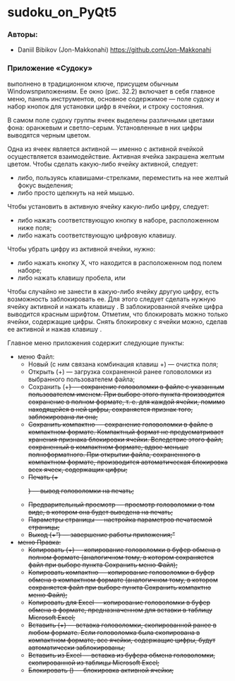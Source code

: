 # sudoku_on_PyQt5

### Авторы:
- Daniil Bibikov (Jon-Makkonahi) https://github.com/Jon-Makkonahi

### Приложение «Судоку» 
выполнено в традиционном ключе, присущем обычным Windowsприложениям. 
Ее окно (рис. 32.2) включает в себя главное меню, панель инструментов, 
основное содержимое — поле судоку и набор кнопок для установки цифр в ячейки, и строку состояния.

В самом поле судоку группы ячеек выделены различными цветами фона: оранжевым
и светло-серым. Установленные в них цифры выводятся черным цветом.

Одна из ячеек является активной — именно с активной ячейкой осуществляется взаимодействие. 
Активная ячейка закрашена желтым цветом.
Чтобы сделать какую-либо ячейку активной, следует:

 * либо, пользуясь клавишами-стрелками, переместить на нее желтый фокус выделения;
 * либо просто щелкнуть на ней мышью.

Чтобы установить в активную ячейку какую-либо цифру, следует:

 * либо нажать соответствующую кнопку в наборе, расположенном ниже поля;
 * либо нажать соответствующую цифровую клавишу.

Чтобы убрать цифру из активной ячейки, нужно:
 * либо нажать кнопку Х, что находится в расположенном под полем наборе;
 * либо нажать клавишу пробела, <Backspace> или <Del>

Чтобы случайно не занести в какую-либо ячейку другую цифру, есть возможность заблокировать ее. 
Для этого следует сделать нужную ячейку активной и нажать клавишу <F2>.
В заблокированной ячейке цифра выводится красным шрифтом.
Отметим, что блокировать можно только ячейки, содержащие цифры.
Снять блокировку с ячейки можно, сделав ее активной и нажав клавишу <F4>. 
  
Главное меню приложения содержит следующие пункты:
* меню Файл:
  * Новый (с ним связана комбинация клавиш <Ctrl>+<N>) — очистка поля;
  * Открыть (<Ctrl>+<O>) — загрузка сохраненной ранее головоломки из выбранного
пользователем файла;
  * Сохранить (<Ctrl>+<S>) — сохранение головоломки в файле с указанным пользователем именем.
При выборе этого пункта производится сохранение в полном формате, т. е. для каждой ячейки, помимо находящейся в ней цифры, сохраняется признак того, заблокирована ли она;
  * Сохранить компактно — сохранение головоломки в файле в компактном формате.
Компактный формат не предусматривает хранения признака блокировки ячейки.
Вследствие этого файл, сохраненный в компактном формате, вдвое меньше полноформатного.
При открытии файла, сохраненного в компактном формате, производится автоматическая блокировка всех ячеек, содержащих цифры;
  * Печать (<Ctrl>+<P>) — вывод головоломки на печать;
  * Предварительный просмотр — просмотр головоломки в том виде, в котором она
будет выведена на печать;
  * Параметры страницы — настройка параметров печатаемой страницы;
  * Выход (<Ctrl>+<Q>) — завершение работы приложения;
* меню Правка:
  * Копировать (<Ctrl>+<C>) — копирование головоломки в буфер обмена в полном
формате (аналогичном тому, в котором сохраняется файл при выборе пункта Сохранить меню Файл);
  * Копировать компактно — копирование головоломки в буфер обмена в компактном
формате (аналогичном тому, в котором сохраняется файл при выборе пункта Сохранить компактно меню Файл);
  * Копировать для Excel — копирование головоломки в буфер обмена в формате,
предназначенном для вставки в таблицу Microsoft Excel;
  * Вставить (<Ctrl>+<V>) — вставка головоломки, скопированной ранее в любом формате.
Если головоломка была скопирована в компактном формате, все ячейки, содержащие
цифры, будут автоматически заблокированы;
  * Вставить из Excel — вставка из буфера обмена головоломки, скопированной из таблицы Microsoft Excel;
  * Блокировать (<F2>) — блокировка активной ячейки;
